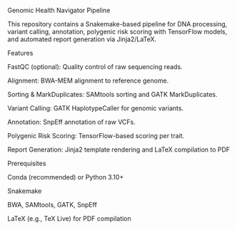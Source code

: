 Genomic Health Navigator Pipeline

This repository contains a Snakemake-based pipeline for DNA processing, variant calling, annotation, polygenic risk scoring with TensorFlow models, and automated report generation via Jinja2/LaTeX.

Features

FastQC (optional): Quality control of raw sequencing reads.

Alignment: BWA-MEM alignment to reference genome.

Sorting & MarkDuplicates: SAMtools sorting and GATK MarkDuplicates.

Variant Calling: GATK HaplotypeCaller for genomic variants.

Annotation: SnpEff annotation of raw VCFs.

Polygenic Risk Scoring: TensorFlow-based scoring per trait.

Report Generation: Jinja2 template rendering and LaTeX compilation to PDF

Prerequisites

Conda (recommended) or Python 3.10+

Snakemake

BWA, SAMtools, GATK, SnpEff

LaTeX (e.g., TeX Live) for PDF compilation
